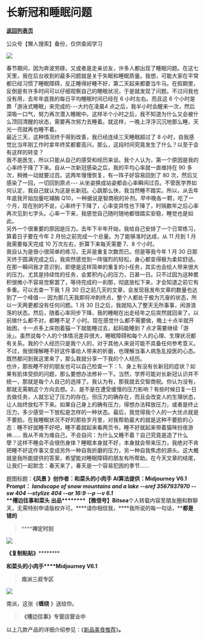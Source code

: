 # 长新冠和睡眠问题

[**返回列表页**](/gzh/槽边往事)

公众号【懒人搜索】备份，仅供查阅学习

![](https://mmbiz.qpic.cn/mmbiz_jpg/Ia6gU9JNtko7Yn5hvyrJsicpv2BrEo5c9wWX8xxjqQuic33HMia0BicE6RJRs9PicF2DElAk9IPicDasyjylC65Q4nibw/640?wx_fmt=jpeg&from;=appmsg)

春节期间，因为奔波劳碌，又或者是走亲访友，许多人都出现了睡眠问题。在这七天里，我在后台收到的最多问题就是关于失眠和睡眠质量。我想，可能大家在平常都已经习惯了睡眠障碍，反正睡得好睡不好，第二天起来都要当牛马。在假期里，反倒是有许多时间可以仔细观察自己的睡眠状况，于是就发现了问题。不过问我也没有用，去年年底我的每日平均睡眠时间已经在
6 小时左右。而且这 6 个小时是靠「游泳式睡眠」来完成的---大约在凌晨4
点之后，我半小时会醒来一次，然后深吸一口气，努力再次潜入睡眠中。这样半个小时之后，我不知道为什么又会被什么顶回清醒的状态，需要再次努力去睡着。就这样，一晚上浮浮沉沉地那么睡，天光一亮就再也睡不着。  
最近三天，这种情况终于得到改善，我已经连续三天睡眠超过了 8
小时，自我感觉比当年刚工作时拿年终奖都要高兴。那么，这段时间究竟发生了什么？以至于会有这样的转变？  
我不是医生，所以只能从自己的感受和经历来谈。我个人认为，第一个原因是我的心率终于降了下来。自从一次新冠感染之后，我的平均心率就一直维持在 90
多次，稍微一动就要过百。这两年慢慢恢复，有一阵子好容易回到了 80 次，然后又感染了一回，一切回到原点---
从坐姿换成站姿都会心率瞬间过百。不管医学界如何认定，我自己就认为这是长新冠。心跳那么快，我当然睡不踏实。所以，从去年年底我开始加量吃辅酶
Q10，一种据说是智商税的补剂。早中晚各一颗，吃了一个月，现在别的不说，心率终于下降了，心率变异性也下降了，时隔数年之后心率再次见到七字头。心率一下来，我感觉自己随时随地都很踏实安稳，睡觉也是如此。  
另外一个很重要的原因是压力。去年下半年开始，我给自己安排了一个日常练习，算着日子要在今年 2 月份之前完成一个总量。为了能够准时达成，从 11 月到 1
月我需要每天完成 10 万次左右，折算下来每天需要 7、8 个小时。  
我自认为是很小很简单的练习，无非是重复次数而已。但是等我今年 1 月 30
日那天终于圆满完成之后，我突然感觉到一阵强烈的轻松，身心都变得极为柔软舒适。在那一瞬间我才意识到，即便是这样简单的重复的小任务，其实也会给人带来很大的压力。尤其是持续性的任务，会累积内心的压力，日甚一日。只不过因为这种累积很微小不容易觉察罢了，等待完成的一刹那，彻底放松下来，才会知道之前它有多重。可以去查一下我
1 月 30 日之前几天的文章，会发现我发布文章的数量也达到了一个峰值---
因为那几天我即将冲刺终点，整个人都处于极为亢奋的状态，所以一天两更都没有任何问题。1 月 30
日之后，我就陷入了整天无所事事，闲游浪荡的状态。然后，随着心率同步下降，我的睡眠在出走经年之后突然就回来了。以前做什么都不对，都睡不足 7
小时。现在感觉什么都不需要做，晚上十点半就开始困，十一点多上床抱着猫一下就能睡过去，起码能睡到 7
点才需要继续「游泳」。虽然说每个人的个体情况差异很大，睡眠障碍和每个人的心理、生理状况都有关系。我的个人经历只是我个人的，对于其他人来说可能不具备任何参考意义。不过，我很理解睡不好这件事给人带来的折磨，也理解当事人病急乱投医的心态。既然都问到我这里来了，那么我就分享一下我的个人经历。  
也许，那些睡不好的朋友也可以自己检查一下：1、身上有没有长新冠的症状？如果有肌体受损的问题，那么要想办法修补一下。当然，学界可能对长新冠认识并不统一，那就是每个人自己的选择了。我认为有，那我就去交智商税。你认为没有，那就无需朝这个方向去想。2、是不是在遭受缓慢的压力影响？有些时候日复一日去做任务，人就忘记了压力的存在。但压力的确存在，而且会改变人的生理状态，让人始终放松不下来。如果自己身上的确有压力，得想办法释放压力，或者是终止压力，多少感受一下放松是怎样的一种状态。最后，我觉得我个人的一大优点就是不要脸。在我睡眠状况不好的那些岁月里，对我帮助最大的就是这种不要脸的心态：睡不好就睡不好吧，睡不着就起来看两页书，睡不好就起来带着猫咪扮夜游神......
我从不肯为难自己，不会自问：为什么又睡不着？自己究竟是造了什么孽？这样不睡会不会很伤身体？睡眠本身就不好，本身就会带来压力，我绝对不肯把睡不好这件事又变成另外一种自我折磨的压力，另一种自我焦虑的源头。这大概就是我所能提供的答案，希望能对睡眠障碍的朋友有所帮助。在今天文章的结尾，让我们一起默念：春天来了，春天是一个容易犯困的季节......  
  

  

题图标题：**《风景 》******创作者：**和菜头的小肉手** AI算法提供：**Midjourney V6.1** Prompt：
__landscape of snow mountains and a lake --sref 3567937970 --sw 404 --stylize
404 --ar 16:9 --p_ \--v 6.1_  
**槽边往事****和菜头
出品**********【微信号】****Bitsea******个人转载内容至朋友圈和群聊天，无需特别申请版权许可。****请你相信我，****我所说的每一句话，****都是错的**

> ******禅定时刻**

![](https://mmbiz.qpic.cn/mmbiz_jpg/Ia6gU9JNtko7Yn5hvyrJsicpv2BrEo5c9j3R58CwVILtZ7nOCa18VoSK19JvfoUaswwufQHzMXfMIYichdialkiciaQ/640?wx_fmt=jpeg&from;=appmsg)

******《复制粘贴**》************

**和菜头的小肉手****Midjourney V6.1**

> **南派三叔专区**

![](https://mmbiz.qpic.cn/mmbiz_jpg/Ia6gU9JNtko7Yn5hvyrJsicpv2BrEo5c9WiaXvAicK5yibU0n6t2DSYicMe5vcUqHtUKdWiciaQiaUib6kncP1hU5RO7Ztw/640?wx_fmt=jpeg&from;=appmsg)

南派，这张《**缠绕** 》送给你。

> **《槽边往事》专营店营业中**

以上几款产品的详细介绍参见：《[新品美食推荐](https://mp.weixin.qq.com/s?__biz=MjM5MjAzODU2MA==&mid=2652801681&idx=1&sn=14620ec952928e23d02fc38dcf3acdeb&scene=21#wechat_redirect)》**。**

  

